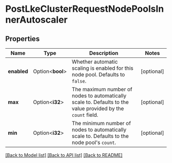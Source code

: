 # PostLkeClusterRequestNodePoolsInnerAutoscaler

## Properties

Name | Type | Description | Notes
------------ | ------------- | ------------- | -------------
**enabled** | Option<**bool**> | Whether automatic scaling is enabled for this node pool. Defaults to `false`. | [optional]
**max** | Option<**i32**> | The maximum number of nodes to automatically scale to. Defaults to the value provided by the `count` field. | [optional]
**min** | Option<**i32**> | The minimum number of nodes to automatically scale to. Defaults to the node pool's `count`. | [optional]

[[Back to Model list]](../README.md#documentation-for-models) [[Back to API list]](../README.md#documentation-for-api-endpoints) [[Back to README]](../README.md)


